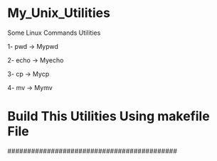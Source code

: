 # My_Unix_Utilities 

Some Linux Commands Utilities 

1- pwd -> Mypwd

2- echo -> Myecho

3- cp -> Mycp

4- mv -> Mymv

# Build This Utilities Using makefile File

###########################################
